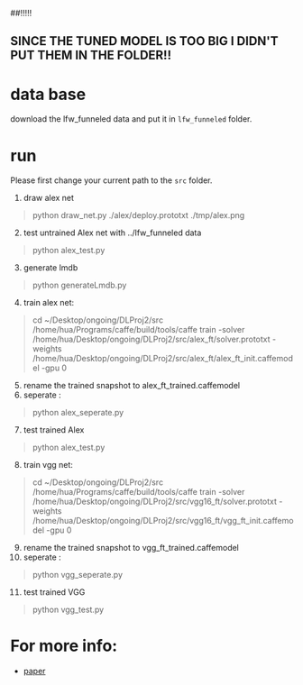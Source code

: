 
##!!!!!
## SINCE THE TUNED MODEL IS TOO BIG I DIDN'T PUT THEM IN THE FOLDER!!

# data base 
download the lfw_funneled data and put it in `lfw_funneled` folder.

# run
Please first change your current path to the `src` folder.
1. draw alex net
> python draw_net.py ./alex/deploy.prototxt ./tmp/alex.png
2. test untrained Alex net with ../lfw_funneled data
> python alex_test.py 

3. generate lmdb
> python generateLmdb.py

4. train alex net:
> cd ~/Desktop/ongoing/DLProj2/src
>/home/hua/Programs/caffe/build/tools/caffe train -solver /home/hua/Desktop/ongoing/DLProj2/src/alex_ft/solver.prototxt -weights /home/hua/Desktop/ongoing/DLProj2/src/alex_ft/alex_ft_init.caffemodel -gpu 0
5. rename the trained snapshot to alex_ft_trained.caffemodel
6. seperate :
> python alex_seperate.py
7. test trained Alex
> python alex_test.py

8. train vgg net:
> cd ~/Desktop/ongoing/DLProj2/src
>/home/hua/Programs/caffe/build/tools/caffe train -solver /home/hua/Desktop/ongoing/DLProj2/src/vgg16_ft/solver.prototxt -weights /home/hua/Desktop/ongoing/DLProj2/src/vgg16_ft/vgg_ft_init.caffemodel -gpu 0
9. rename the trained snapshot to vgg_ft_trained.caffemodel
10. seperate :
> python vgg_seperate.py
11. test trained VGG
> python vgg_test.py

# For more info:
* [paper]()
